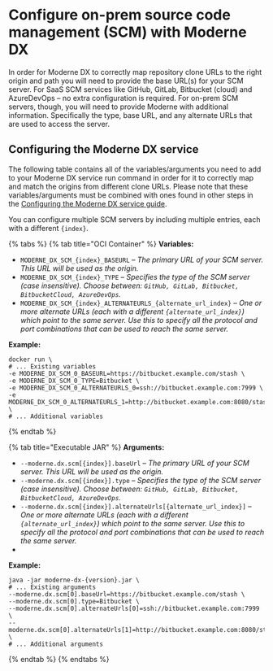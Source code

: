 # Configure on-prem source code management (SCM) with Moderne DX

In order for Moderne DX to correctly map repository clone URLs to the right origin and path you will need to provide the base URL(s) for your SCM server. For SaaS SCM services like GitHub, GitLab, Bitbucket (cloud) and AzureDevOps – no extra configuration is required. For on-prem SCM servers, though, you will need to provide Moderne with additional information. Specifically the type, base URL, and any alternate URLs that are used to access the server.

## Configuring the Moderne DX service

The following table contains all of the variables/arguments you need to add to your Moderne DX service run command in order for it to correctly map and match the origins from different clone URLs. Please note that these variables/arguments must be combined with ones found in other steps in the [Configuring the Moderne DX service guide](dx-configuration.md).

You can configure multiple SCM servers by including multiple entries, each with a different `{index}`.

{% tabs %}
{% tab title="OCI Container" %}
**Variables:**

* `MODERNE_DX_SCM_{index}_BASEURL` – _The primary URL of your SCM server. This URL will be used as the origin._
* `MODERNE_DX_SCM_{index}_TYPE` – _Specifies the type of the SCM server (case insensitive). Choose between: `GitHub, GitLab, Bitbucket, BitbucketCloud, AzureDevOps`._
* `MODERNE_DX_SCM_{index}_ALTERNATEURLS_{alternate_url_index}` – _One or more alternate URLs (each with a different `{alternate_url_index}`) which point to the same server. Use this to specify all the protocol and port combinations that can be used to reach the same server._

**Example:**

```shell
docker run \
# ... Existing variables
-e MODERNE_DX_SCM_0_BASEURL=https://bitbucket.example.com/stash \
-e MODERNE_DX_SCM_0_TYPE=Bitbucket \
-e MODERNE_DX_SCM_0_ALTERNATEURLS_0=ssh://bitbucket.example.com:7999 \
-e MODERNE_DX_SCM_0_ALTERNATEURLS_1=http://bitbucket.example.com:8080/stash \
# ... Additional variables
```
{% endtab %}

{% tab title="Executable JAR" %}
**Arguments:**

* `--moderne.dx.scm[{index}].baseUrl` – _The primary URL of your SCM server. This URL will be used as the origin._
* `--moderne.dx.scm[{index}].type` – _Specifies the type of the SCM server (case insensitive). Choose between: `GitHub, GitLab, Bitbucket, BitbucketCloud, AzureDevOps`._
* `--moderne.dx.scm[{index}].alternateUrls[{alternate_url_index}]` – _One or more alternate URLs (each with a different `{alternate_url_index}`) which point to the same server. Use this to specify all the protocol and port combinations that can be used to reach the same server._&#x20;
*

**Example:**

```shell
java -jar moderne-dx-{version}.jar \
# ... Existing arguments
--moderne.dx.scm[0].baseUrl=https://bitbucket.example.com/stash \
--moderne.dx.scm[0].type=Bitbucket \
--moderne.dx.scm[0].alternateUrls[0]=ssh://bitbucket.example.com:7999 \
--moderne.dx.scm[0].alternateUrls[1]=http://bitbucket.example.com:8080/stash \
# ... Additional arguments
```
{% endtab %}
{% endtabs %}
